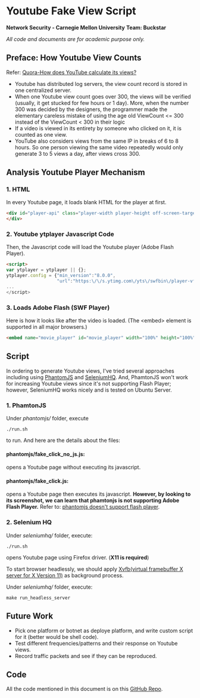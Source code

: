 # Youtube Fake View Script

**Network Security - Carnegie Mellon University**
**Team: Buckstar**

*All code and documents are for academic purpose only.*

## Preface: How Youtube View Counts

Refer: [Quora-How does YouTube calculate its views?](http://www.quora.com/How-does-YouTube-calculate-its-views)

- Youtube has distributed log servers, the view count record is stored in one centralized server.
- When one Youtube view count goes over 300, the views will be verified (usually, it get stucked for few hours or 1 day). More, when the number 300 was decided by the designers, the programmer made the elementary careless mistake of using the age old ViewCount &lt;= 300 instead of the ViewCount &lt; 300 in their logic
- If a video is viewed in its entirety by someone who clicked on it, it is counted as one view.
- YouTube also considers views from the same IP in breaks of 6 to 8 hours. So one person viewing the same video repeatedly would only generate 3 to 5 views a day, after views cross 300.

## Analysis Youtube Player Mechanism

### 1. HTML

In every Youtube page, it loads blank HTML for the player at first.

```html
<div id="player-api" class="player-width player-height off-screen-target player-api" tabIndex="-1">
</div>
```

### 2. Youtube ytplayer Javascript Code

Then, the Javascript code will load the Youtube player (Adobe Flash Player).

```html
<script>
var ytplayer = ytplayer || {};
ytplayer.config = {"min_version":"8.0.0",
                   "url":"https:\/\/s.ytimg.com\/yts\/swfbin\/player-vflenMUmo\/watch_as3.swf"
...
</script>
```

### 3. Loads Adobe Flash (SWF Player)

Here is how it looks like after the video is loaded. (The &lt;embed&gt; element is supported in all major browsers.)

```html
<embed name="movie_player" id="movie_player" width="100%" height="100%" tabindex="0" type="application/x-shockwave-flash" src="https://s.ytimg.com/yts/swfbin/player-vflenMUmo/watch_as3.swf" allowscriptaccess="always" bgcolor="#000000" allowfullscreen="true" ...>
```

## Script

In ordering to generate Youtube views, I've tried several approaches including using [PhantomJS](http://phantomjs.org/) and [SeleniumHQ](http://docs.seleniumhq.org/). And, PhamtonJS won't work for increasing Youtube views since it's not supporting Flash Player; however, SeleniumHQ works nicely and is tested on Ubuntu Server.

### 1. PhamtonJS

Under *phantomjs/* folder, execute

```
./run.sh
```

to run. And here are the details about the files:

#### phantomjs/fake_click_no_js.js:

opens a Youtube page without executing its javascript.

#### phantomjs/fake_click.js:

opens a Youtube page then executes its javascript. **However, by looking to its screenshot, we can learn that phamtonjs is not supporting Adobe Flash Player.** Refer to: [phantomjs doesn't support flash player](https://github.com/ariya/phantomjs/issues/12206).

### 2. Selenium HQ

Under *seleniumhq/* folder, execute:

```
./run.sh
```

opens Youtube page using Firefox driver. (**X11 is required**)

To start browser headlessly, we should apply [Xvfb(virtual framebuffer X server for X Version 11)](http://www.x.org/archive/X11R7.6/doc/man/man1/Xvfb.1.xhtml) as background process.

Under *seleniumhq/* folder, execute:
```
make run_headless_server
```

## Future Work

- Pick one platform or botnet as deploye platform, and write custom script for it (better would be shell code).
- Test different frequencies/patterns and their response on Youtube views.
- Record traffic packets and see if they can be reproduced.

## Code

All the code mentioned in this document is on this [GitHub Repo](https://github.com/heronyang/click_fraud).
